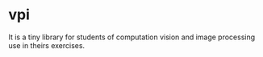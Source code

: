 # vpi
It is a tiny library for students of computation vision and image processing use in theirs exercises.
